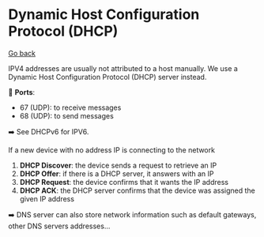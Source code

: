 # Dynamic Host Configuration Protocol (DHCP)

[Go back](../index.md)

<div class="row row-cols-md-2"><div>

IPV4 addresses are usually not attributed to a host manually. We use a Dynamic Host Configuration Protocol (DHCP) server instead.

🐊️ **Ports**:

* 67 (UDP): to receive messages
* 68 (UDP): to send messages

➡️ See DHCPv6 for IPV6.

</div><div>

If a new device with no address IP is connecting to the network

1. **DHCP Discover**: the device sends a request to retrieve an IP
2. **DHCP Offer**: if there is a DHCP server, it answers with an IP
3. **DHCP Request**: the device confirms that it wants the IP address
4. **DHCP ACK**: the DHCP server confirms that the device was assigned the given IP address

➡️ DNS server can also store network information such as default gateways, other DNS servers addresses...
</div></div>